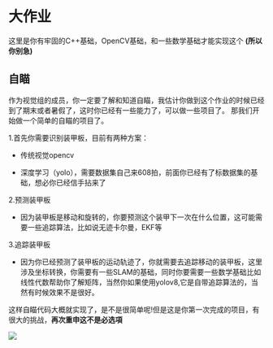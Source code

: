# 大作业

这里是你有牢固的C++基础，OpenCV基础，和一些数学基础才能实现这个
**(所以你别急)**

## 自瞄

作为视觉组的成员，你一定要了解和知道自瞄，我估计你做到这个作业的时候已经到了期末或者暑假了，这时你已经有一些能力了，可以做一些项目了。
那我们开始做一个简单的自瞄的项目了。

1.首先你需要识别装甲板，目前有两种方案：
+ 传统视觉opencv

+ 深度学习（yolo），需要数据集自己来608拍，前面你已经有了标数据集的基础，想必你已经信手拈来了

2.预测装甲板
+ 因为装甲板是移动和旋转的，你要预测这个装甲下一次在什么位置，这可能需要一些追踪算法，比如说无迹卡尔曼，EKF等

3.追踪装甲板
+ 因为你已经预测了装甲板的运动轨迹了，你就需要去追踪移动的装甲板，这里涉及坐标转换，你需要有一些SLAM的基础，同时你要需要一些数学基础比如线性代数帮助你了解矩阵，当然你如果使用yolov8,它是自带追踪算法的，当然有时候效果不是很好。

这样自瞄代码大概就实现了，是不是很简单呢!但是这是你第一次完成的项目，有很大的挑战，**再次重申这不是必选項**

![](https://pic.baike.soso.com/ugc/baikepic2/1284/20230711212027-1477080417_jpeg_1082_721_118780.jpg/1284)




